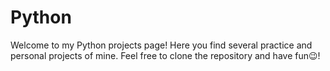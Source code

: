 # Python
Welcome to my Python projects page! Here you find several practice and personal projects of mine. Feel free to clone the repository and have fun😉!
